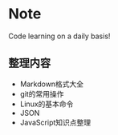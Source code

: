 # Note
Code learning on a daily basis!
## 整理内容
- Markdown格式大全
- git的常用操作
- Linux的基本命令
- JSON
- JavaScript知识点整理
